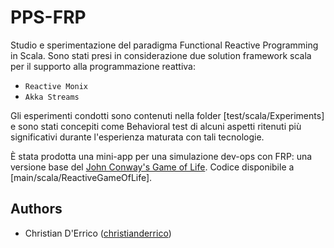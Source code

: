 # PPS-FRP
Studio e sperimentazione del paradigma Functional Reactive Programming in Scala.
Sono stati presi in considerazione due solution framework scala per il supporto alla programmazione reattiva:
- `Reactive Monix`
- `Akka Streams`

Gli esperimenti condotti sono contenuti nella folder [test/scala/Experiments] e sono stati concepiti come Behavioral test di alcuni aspetti ritenuti più significativi durante l'esperienza maturata con tali tecnologie.

È stata prodotta una mini-app per una simulazione dev-ops con FRP: una versione base del [John Conway's Game of Life](https://it.wikipedia.org/wiki/Gioco_della_vita).
Codice disponibile a [main/scala/ReactiveGameOfLife].

## Authors
- Christian D'Errico ([christianderrico](https://github.com/christianderrico))

